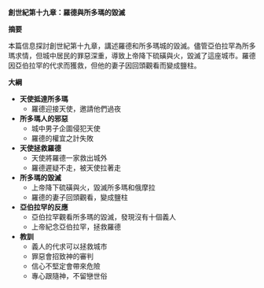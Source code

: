 **創世紀第十九章：羅德與所多瑪的毀滅**

**摘要**

本篇信息探討創世紀第十九章，講述羅德和所多瑪城的毀滅。儘管亞伯拉罕為所多瑪求情，但城中居民的罪惡深重，導致上帝降下硫磺與火，毀滅了這座城市。羅德因亞伯拉罕的代求而獲救，但他的妻子因回頭觀看而變成鹽柱。

**大綱**

* **天使抵達所多瑪**
    * 羅德迎接天使，邀請他們過夜
* **所多瑪人的邪惡**
    * 城中男子企圖侵犯天使
    * 羅德的權宜之計失敗
* **天使拯救羅德**
    * 天使將羅德一家救出城外
    * 羅德遲疑不走，被天使拉著走
* **所多瑪的毀滅**
    * 上帝降下硫磺與火，毀滅所多瑪和俄摩拉
    * 羅德的妻子回頭觀看，變成鹽柱
* **亞伯拉罕的反應**
    * 亞伯拉罕觀看所多瑪的毀滅，發現沒有十個義人
    * 上帝紀念亞伯拉罕，拯救羅德
* **教訓**
    * 義人的代求可以拯救城市
    * 罪惡會招致神的審判
    * 信心不堅定會帶來危險
    * 專心跟隨神，不留戀世俗